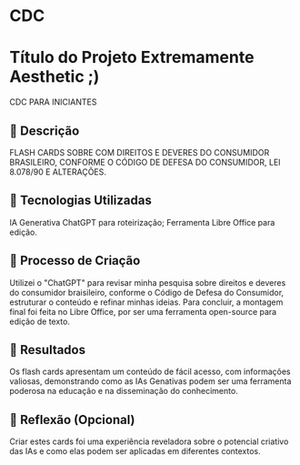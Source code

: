 # CDC
# Título do Projeto Extremamente Aesthetic ;)
CDC PARA INICIANTES

## 📒 Descrição
FLASH CARDS SOBRE COM DIREITOS E DEVERES DO CONSUMIDOR BRASILEIRO, CONFORME O CÓDIGO DE DEFESA DO CONSUMIDOR, LEI 8.078/90 E ALTERAÇÕES.

## 🤖 Tecnologias Utilizadas
IA Generativa ChatGPT para roteirização;
Ferramenta Libre Office para edição.

## 🧐 Processo de Criação
Utilizei o "ChatGPT" para revisar minha pesquisa sobre direitos e deveres do consumidor braisileiro, conforme o Código de Defesa do Consumidor, estruturar o conteúdo e refinar minhas ideias. Para concluir, a montagem final foi feita no Libre Office, por ser uma ferramenta open-source para edição de texto.

## 🚀 Resultados
Os flash cards apresentam um conteúdo de fácil acesso, com informações valiosas, demonstrando como as IAs Genativas podem ser uma ferramenta poderosa na educação e na disseminação do conhecimento. 

## 💭 Reflexão (Opcional)
Criar estes cards foi uma experiência reveladora sobre o potencial criativo das IAs e como elas podem ser aplicadas em diferentes contextos.
